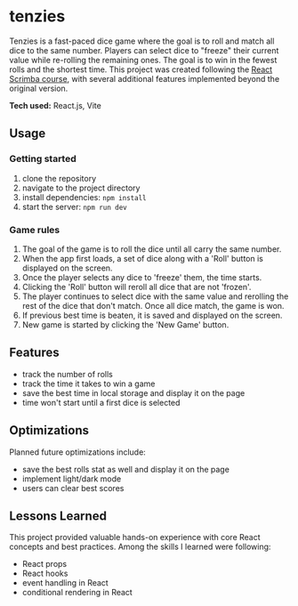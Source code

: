 # tenzies
Tenzies is a fast-paced dice game where the goal is to roll and match all dice to the same number. Players can select dice to "freeze" their current value while re-rolling the remaining ones. The goal is to win in the fewest rolls and the shortest time. This project was created following the [React Scrimba course](https://v2.scrimba.com/learn-react-c0e), with several additional features implemented beyond the original version.

**Tech used:** React.js, Vite

## Usage
### Getting started
1. clone the repository
2. navigate to the project directory
3. install dependencies: `npm install`
4. start the server: `npm run dev`

### Game rules
1. The goal of the game is to roll the dice until all carry the same number.
2. When the app first loads, a set of dice along with a 'Roll' button is displayed on the screen.
3. Once the player selects any dice to 'freeze' them, the time starts.
4. Clicking the 'Roll' button will reroll all dice that are not 'frozen'.
5. The player continues to select dice with the same value and rerolling the rest of the dice that don't match. Once all dice match, the game is won.
6. If previous best time is beaten, it is saved and displayed on the screen.
7. New game is started by clicking the 'New Game' button.

## Features
* track the number of rolls
* track the time it takes to win a game
* save the best time in local storage and display it on the page
* time won't start until a first dice is selected

## Optimizations
Planned future optimizations include:
* save the best rolls stat as well and display it on the page
* implement light/dark mode
* users can clear best scores

## Lessons Learned
This project provided valuable hands-on experience with core React concepts and best practices. Among the skills I learned were following:
* React props
* React hooks
* event handling in React
* conditional rendering in React
